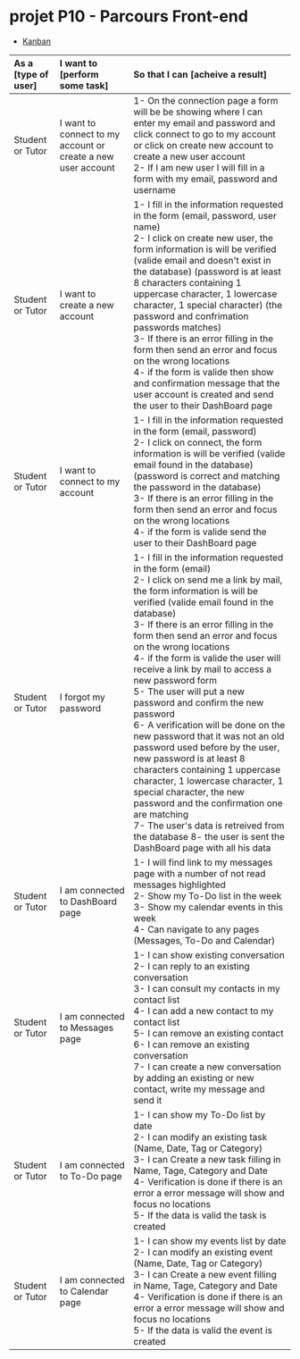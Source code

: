 # projet P10 - Parcours Front-end

- [Kanban](https://github.com/users/Altinsk/projects/1)


|As a [type of user]|I want to [perform some task]|So that I can [acheive a result]|
|:---|:---|:---|
|Student or Tutor| I want to connect to my account or create a new user account| 1- On the connection page a form will be be showing where I can enter my email and password and click connect to go to my account or click on create new account to create a new user account <br /> 2- If I am new user I will fill in a form with my email, password and username |
|Student or Tutor| I want to create a new account| 1- I fill in the information requested in the form (email, password, user name)<br /> 2- I click on create new user, the form information is will be verified (valide email and doesn't exist in the database) (password is at least 8 characters containing 1 uppercase character, 1 lowercase character, 1 special character) (the password and confrimation passwords matches)<br /> 3- If there is an error filling in the form then send an error and focus on the wrong locations<br /> 4- if the form is valide then show and confirmation message that the user account is created and send the user to their DashBoard page|
|Student or Tutor| I want to connect to my account| 1- I fill in the information requested in the form (email, password)<br /> 2- I click on connect, the form information is will be verified (valide email found in the database) (password is correct and matching the password in the database)<br /> 3- If there is an error filling in the form then send an error and focus on the wrong locations<br /> 4- if the form is valide  send the user to their DashBoard page|
|Student or Tutor| I forgot my password| 1- I fill in the information requested in the form (email)<br /> 2- I click on send me a link by mail, the form information is will be verified (valide email found in the database)<br /> 3- If there is an error filling in the form then send an error and focus on the wrong locations<br /> 4- if the form is valide the user will receive a link by mail to access a new password form<br /> 5- The user will put a new password and confirm the new password<br /> 6- A verification will be done on the new password that it was not an old password used before by the user, new password is at least 8 characters containing 1 uppercase character, 1 lowercase character, 1 special character, the new password and the confirmation one are matching<br /> 7- The user's data is retreived from the database 8- the user is sent the DashBoard page with all his data|
|Student or Tutor| I am connected to DashBoard page| 1- I will find link to my messages page with a number of not read messages highlighted<br /> 2- Show my To-Do list in the week<br /> 3- Show my calendar events in this week<br /> 4- Can navigate to any pages (Messages, To-Do and Calendar)|
|Student or Tutor| I am connected to Messages page| 1- I can show existing conversation<br /> 2- I can reply to an existing conversation<br /> 3- I can consult my contacts in my contact list<br /> 4- I can add a new contact to my contact list<br /> 5- I can remove an existing contact<br /> 6- I can remove an existing conversation<br /> 7- I can create a new conversation by adding an existing or new contact, write my message and send it|
|Student or Tutor| I am connected to To-Do page| 1- I can show my To-Do list by date<br /> 2- I can modify an existing task (Name, Date, Tag or Category)<br /> 3- I can Create a new task filling in Name, Tage, Category and Date<br /> 4- Verification is done if there is an error a error message will show and focus no locations<br /> 5- If the data is valid the task is created |
|Student or Tutor| I am connected to Calendar page| 1- I can show my events list by date<br /> 2- I can modify an existing event (Name, Date, Tag or Category)<br /> 3- I can Create a new event filling in Name, Tage, Category and Date<br /> 4- Verification is done if there is an error a error message will show and focus no locations<br /> 5- If the data is valid the event is created |

